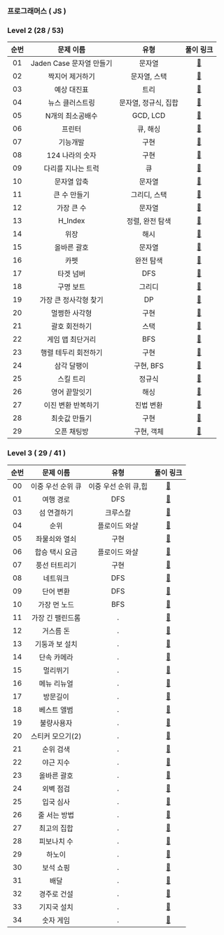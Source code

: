### 프로그래머스 ( JS )

### Level 2 (28 / 53)

| 순번 |        문제 이름         |         유형         |                                                                              풀이 링크                                                                              |
| :--: | :----------------------: | :------------------: | :-----------------------------------------------------------------------------------------------------------------------------------------------------------------: |
|  01  | Jaden Case 문자열 만들기 |        문자열        |            [🔗](https://github.com/dongwonnn/Algorithm/blob/master/programmers/Levle2/Jaden_%EB%AC%B8%EC%9E%90%EC%97%B4_%EB%A7%8C%EB%93%A4%EA%B8%B0.md)             |
|  02  |     짝지어 제거하기      |     문자열, 스택     |           [🔗](https://github.com/dongwonnn/Algorithm/blob/master/programmers/Levle2/%EC%A7%9D%EC%A7%80%EC%96%B4_%EC%A0%9C%EA%B1%B0%ED%95%98%EA%B8%B0.md)           |
|  03  |       예상 대진표        |         트리         |                    [🔗](https://github.com/dongwonnn/Algorithm/blob/master/programmers/Levle2/%EC%98%88%EC%83%81_%EB%8C%80%EC%A7%84%ED%91%9C.md)                    |
|  04  |     뉴스 클러스트링      | 문자열, 정규식, 집합 |           [🔗](https://github.com/dongwonnn/Algorithm/blob/master/programmers/Levle2/%EB%89%B4%EC%8A%A4_%ED%81%B4%EB%9F%AC%EC%8A%A4%ED%8A%B8%EB%A7%81.md)           |
|  05  |     N개의 최소공배수     |       GCD, LCD       |          [🔗](https://github.com/dongwonnn/Algorithm/blob/master/programmers/Levle2/N%EA%B0%9C%EC%9D%98_%EC%B5%9C%EC%86%8C%EA%B3%B5%EB%B0%B0%EC%88%98.md)           |
|  06  |          프린터          |       큐, 해싱       |                             [🔗](https://github.com/dongwonnn/Algorithm/blob/master/programmers/Levle2/%ED%94%84%EB%A6%B0%ED%84%B0.md)                              |
|  07  |         기능개발         |         구현         |                         [🔗](https://github.com/dongwonnn/Algorithm/blob/master/programmers/Levle2/%EA%B8%B0%EB%8A%A5%EA%B0%9C%EB%B0%9C.md)                         |
|  08  |     124 나라의 숫자      |         구현         |                  [🔗](https://github.com/dongwonnn/Algorithm/blob/master/programmers/Levle2/124_%EB%82%98%EB%9D%BC%EC%9D%98_%EC%88%AB%EC%9E%90.md)                  |
|  09  |    다리를 지나는 트럭    |          큐          |      [🔗](https://github.com/dongwonnn/Algorithm/blob/master/programmers/Levle2/%EB%8B%A4%EB%A6%AC%EB%A5%BC_%EC%A7%80%EB%82%98%EB%8A%94_%ED%8A%B8%EB%9F%AD.md)      |
|  10  |       문자열 압축        |        문자열        |                    [🔗](https://github.com/dongwonnn/Algorithm/blob/master/programmers/Levle2/%EB%AC%B8%EC%9E%90%EC%97%B4_%EC%95%95%EC%B6%95.md)                    |
|  11  |       큰 수 만들기       |     그리디, 스택     |                   [🔗](https://github.com/dongwonnn/Algorithm/blob/master/programmers/Levle2/%ED%81%B0_%EC%88%98_%EB%A7%8C%EB%93%A4%EA%B8%B0.md)                    |
|  12  |        가장 큰 수        |        문자열        |                        [🔗](https://github.com/dongwonnn/Algorithm/blob/master/programmers/Levle2/%EA%B0%80%EC%9E%A5_%ED%81%B0%EC%88%98.md)                         |
|  13  |         H_Index          |   정렬, 완전 탐색    |                                       [🔗](https://github.com/dongwonnn/Algorithm/blob/master/programmers/Levle2/H_Index.md)                                        |
|  14  |           위장           |         해시         |                                  [🔗](https://github.com/dongwonnn/Algorithm/blob/master/programmers/Levle2/%EC%9C%84%EC%9E%A5.md)                                  |
|  15  |       올바른 괄호        |        문자열        |                    [🔗](https://github.com/dongwonnn/Algorithm/blob/master/programmers/Levle2/%EC%98%AC%EB%B0%94%EB%A5%B8_%EA%B4%84%ED%98%B8.md)                    |
|  16  |           카펫           |      완전 탐색       |                                  [🔗](https://github.com/dongwonnn/Algorithm/blob/master/programmers/Levle2/%EC%B9%B4%ED%8E%AB.md)                                  |
|  17  |        타겟 넘버         |         DFS          |                        [🔗](https://github.com/dongwonnn/Algorithm/blob/master/programmers/Levle2/%ED%83%80%EA%B2%9F_%EB%84%98%EB%B2%84.md)                         |
|  18  |        구명 보트         |        그리디        |                        [🔗](https://github.com/dongwonnn/Algorithm/blob/master/programmers/Levle2/%EA%B5%AC%EB%AA%85_%EB%B3%B4%ED%8A%B8.md)                         |
|  19  |  가장 큰 정사각형 찾기   |          DP          | [🔗](https://github.com/dongwonnn/Algorithm/blob/master/programmers/Levle2/%EA%B0%80%EC%9E%A5_%ED%81%B0_%EC%A0%95%EC%82%AC%EA%B0%81%ED%98%95_%EC%B0%BE%EA%B8%B0.md) |
|  20  |      멀쩡한 사각형       |         구현         |               [🔗](https://github.com/dongwonnn/Algorithm/blob/master/programmers/Levle2/%EB%A9%80%EC%A9%A1%ED%95%9C_%EC%82%AC%EA%B0%81%ED%98%95.md)                |
|  21  |      괄호 회전하기       |         스택         |               [🔗](https://github.com/dongwonnn/Algorithm/blob/master/programmers/Levle2/%EA%B4%84%ED%98%B8_%ED%9A%8C%EC%A0%84%ED%95%98%EA%B8%B0.md)                |
|  22  |     게임 맵 최단거리     |         BFS          |          [🔗](https://github.com/dongwonnn/Algorithm/blob/master/programmers/Levle2/%EA%B2%8C%EC%9E%84_%EB%A7%B5_%EC%B5%9C%EB%8B%A8%EA%B1%B0%EB%A6%AC.md)           |
|  23  |   행렬 테두리 회전하기   |         구현         | [🔗](https://github.com/dongwonnn/Algorithm/blob/master/programmers/Levle2/%ED%96%89%EB%A0%AC_%ED%85%8C%EB%91%90%EB%A6%AC_%ED%9A%8C%EC%A0%84%ED%95%98%EA%B8%B0.md)  |
|  24  |       삼각 달팽이        |      구현, BFS       |                    [🔗](https://github.com/dongwonnn/Algorithm/blob/master/programmers/Levle2/%EC%82%BC%EA%B0%81_%EB%8B%AC%ED%8C%BD%EC%9D%B4.md)                    |
|  25  |        스킬 트리         |        정규식        |               [🔗](https://github.com/dongwonnn/Algorithm/blob/master/programmers/Levle2/%EC%98%81%EC%96%B4_%EB%81%9D%EB%A7%90%EC%9E%87%EA%B8%B0.md)                |
|  26  |      영어 끝말잇기       |         해싱         |               [🔗](https://github.com/dongwonnn/Algorithm/blob/master/programmers/Levle2/%EC%98%81%EC%96%B4_%EB%81%9D%EB%A7%90%EC%9E%87%EA%B8%B0.md)                |
|  27  |    이진 변환 반복하기    |      진법 변환       |      [🔗](https://github.com/dongwonnn/Algorithm/blob/master/programmers/Levle2/%EC%9D%B4%EC%A7%84_%EB%B3%80%ED%99%98_%EB%B0%98%EB%B3%B5%ED%95%98%EA%B8%B0.md)      |
|  28  |      최솟값 만들기       |         구현         |               [🔗](https://github.com/dongwonnn/Algorithm/blob/master/programmers/Levle2/%EC%B5%9C%EC%86%9F%EA%B0%92_%EB%A7%8C%EB%93%A4%EA%B8%B0.md)                |
|  29  |       오픈 채팅방        |      구현, 객체      |                    [🔗](https://github.com/dongwonnn/Algorithm/blob/master/programmers/Levle2/%EC%98%A4%ED%94%88_%EC%B1%84%ED%8C%85%EB%B0%A9.md)                    |

### Level 3 ( 29 / 41 )

| 순번 |     문제 이름     |         유형         |                                                                    풀이 링크                                                                     |
| :--: | :---------------: | :------------------: | :----------------------------------------------------------------------------------------------------------------------------------------------: |
|  00  | 이중 우선 순위 큐 | 이중 우선 순위 큐,힙 |  [🔗](https://github.com/dongwonnn/Algorithm/blob/master/programmers/Level3/%EC%9D%B4%EC%A4%91%EC%9A%B0%EC%84%A0%EC%88%9C%EC%9C%84%ED%81%90.md)  |
|  01  |     여행 경로     |         DFS          |               [🔗](https://github.com/dongwonnn/Algorithm/blob/master/programmers/Level3/%EC%97%AC%ED%96%89_%EA%B2%BD%EB%A1%9C.md)               |
|  03  |    섬 연결하기    |       크루스칼       |          [🔗](https://github.com/dongwonnn/Algorithm/blob/master/programmers/Level3/%EC%84%AC_%EC%97%B0%EA%B2%B0%ED%95%98%EA%B8%B0.md)           |
|  04  |       순위        |    플로이드 와샬     |                        [🔗](https://github.com/dongwonnn/Algorithm/blob/master/programmers/Level3/%EC%88%9C%EC%9C%84.md)                         |
|  05  |   좌물쇠와 열쇠   |         구현         |      [🔗](https://github.com/dongwonnn/Algorithm/blob/master/programmers/Level3/%EC%9E%90%EB%AC%BC%EC%87%A0%EC%99%80_%EC%97%B4%EC%87%A0.md)      |
|  06  |  합승 택시 요금   |    플로이드 와샬     |     [🔗](https://github.com/dongwonnn/Algorithm/blob/master/programmers/Level3/%ED%95%A9%EC%8A%B9_%ED%83%9D%EC%8B%9C_%EC%9A%94%EA%B8%88.md)      |
|  07  |   풍선 터트리기   |         구현         |      [🔗](https://github.com/dongwonnn/Algorithm/blob/master/programmers/Level3/%ED%92%8D%EC%84%A0%ED%84%B0%ED%8A%B8%EB%A6%AC%EA%B8%B0.md)       |
|  08  |     네트워크      |         DFS          |               [🔗](https://github.com/dongwonnn/Algorithm/blob/master/programmers/Level3/%EB%84%A4%ED%8A%B8%EC%9B%8C%ED%81%AC.md)                |
|  09  |     단어 변환     |         DFS          |               [🔗](https://github.com/dongwonnn/Algorithm/blob/master/programmers/Level3/%EB%8B%A8%EC%96%B4_%EB%B3%80%ED%99%98.md)               |
|  10  |   가장 먼 노드    |         BFS          |          [🔗](https://github.com/dongwonnn/Algorithm/blob/master/programmers/Level3/%EA%B0%80%EC%9E%A5_%EB%A8%BC_%EB%85%B8%EB%93%9C.md)          |
|  11  | 가장 긴 팰린드롬  |          .           | [🔗](https://github.com/dongwonnn/Algorithm/blob/master/programmers/Level3/%EA%B0%80%EC%9E%A5_%EA%B8%B4_%ED%8C%B0%EB%A6%B0%EB%93%9C%EB%A1%AC.md) |
|  12  |     거스름 돈     |          .           | [🔗](https://github.com/dongwonnn/Algorithm/blob/master/programmers/Level3/%EA%B0%80%EC%9E%A5_%EA%B8%B4_%ED%8C%B0%EB%A6%B0%EB%93%9C%EB%A1%AC.md) |
|  13  |  기둥과 보 설치   |          .           |     [🔗](https://github.com/dongwonnn/Algorithm/blob/master/programmers/Level3/%EA%B8%B0%EB%91%A5%EA%B3%BC_%EB%B3%B4_%EC%84%A4%EC%B9%98.md)      |
|  14  |    단속 카메라    |          .           |           [🔗](https://github.com/dongwonnn/Algorithm/blob/master/programmers/Level3/%EB%8B%A8%EC%86%8D%EC%B9%B4%EB%A9%94%EB%9D%BC.md)           |
|  15  |     멀리뛰기      |          .           |               [🔗](https://github.com/dongwonnn/Algorithm/blob/master/programmers/Level3/%EB%A9%80%EB%A6%AC%EB%9B%B0%EA%B8%B0.md)                |
|  16  |    메뉴 리뉴얼    |          .           |           [🔗](https://github.com/dongwonnn/Algorithm/blob/master/programmers/Level3/%EB%A9%94%EB%89%B4%EB%A6%AC%EB%89%B4%EC%96%BC.md)           |
|  17  |     방문길이      |          .           |               [🔗](https://github.com/dongwonnn/Algorithm/blob/master/programmers/Level3/%EB%B0%A9%EB%AC%B8%EA%B8%B8%EC%9D%B4.md)                |
|  18  |    베스트 앨범    |          .           |           [🔗](https://github.com/dongwonnn/Algorithm/blob/master/programmers/Level3/%EB%B2%A0%EC%8A%A4%ED%8A%B8%EC%95%A8%EB%B2%94.md)           |
|  19  |    불량사용자     |          .           |           [🔗](https://github.com/dongwonnn/Algorithm/blob/master/programmers/Level3/%EB%B6%88%EB%9F%89%EC%82%AC%EC%9A%A9%EC%9E%90.md)           |
|  20  | 스티커 모으기(2)  |          .           |  [🔗](<https://github.com/dongwonnn/Algorithm/blob/master/programmers/Level3/%EC%8A%A4%ED%8B%B0%EC%BB%A4_%EB%AA%A8%EC%9C%BC%EA%B8%B0%20(2).md>)  |
|  21  |     순위 검색     |          .           |               [🔗](https://github.com/dongwonnn/Algorithm/blob/master/programmers/Level3/%EC%88%9C%EC%9C%84%EA%B2%80%EC%83%89.md)                |
|  22  |     야근 지수     |          .           |               [🔗](https://github.com/dongwonnn/Algorithm/blob/master/programmers/Level3/%EC%95%BC%EA%B7%BC_%EC%A7%80%EC%88%98.md)               |
|  23  |    올바른 괄호    |          .           |          [🔗](https://github.com/dongwonnn/Algorithm/blob/master/programmers/Level3/%EC%98%AC%EB%B0%94%EB%A5%B8_%EA%B4%84%ED%98%B8.md)           |
|  24  |     외벽 점검     |          .           |               [🔗](https://github.com/dongwonnn/Algorithm/blob/master/programmers/Level3/%EC%99%B8%EB%B2%BD_%EC%A0%90%EA%B2%80.md)               |
|  25  |     입국 심사     |          .           |               [🔗](https://github.com/dongwonnn/Algorithm/blob/master/programmers/Level3/%EC%9E%85%EA%B5%AD%EC%8B%AC%EC%82%AC.md)                |
|  26  |   줄 서는 방법    |          .           |          [🔗](https://github.com/dongwonnn/Algorithm/blob/master/programmers/Level3/%EC%A4%84_%EC%84%9C%EB%8A%94_%EB%B0%A9%EB%B2%95.md)          |
|  27  |    최고의 집합    |          .           |          [🔗](https://github.com/dongwonnn/Algorithm/blob/master/programmers/Level3/%EC%B5%9C%EA%B3%A0%EC%9D%98_%EC%A7%91%ED%95%A9.md)           |
|  28  |    피보나치 수    |          .           |          [🔗](https://github.com/dongwonnn/Algorithm/blob/master/programmers/Level3/%ED%94%BC%EB%B3%B4%EB%82%98%EC%B9%98_%EC%88%98.md)           |
|  29  |      하노이       |          .           |                    [🔗](https://github.com/dongwonnn/Algorithm/blob/master/programmers/Level3/%ED%95%98%EB%85%B8%EC%9D%B4.md)                    |
|  30  |     보석 쇼핑     |          .           |               [🔗](https://github.com/dongwonnn/Algorithm/blob/master/programmers/Level3/%EB%B3%B4%EC%84%9D_%EC%87%BC%ED%95%91.md)               |
|  31  |       배달        |          .           |                        [🔗](https://github.com/dongwonnn/Algorithm/blob/master/programmers/Level3/%EB%B0%B0%EB%8B%AC.md)                         |
|  32  |    경주로 건설    |          .           |          [🔗](https://github.com/dongwonnn/Algorithm/blob/master/programmers/Level3/%EA%B2%BD%EC%A3%BC%EB%A1%9C_%EA%B1%B4%EC%84%A4.md)           |
|  33  |    기지국 설치    |          .           |          [🔗](https://github.com/dongwonnn/Algorithm/blob/master/programmers/Level3/%EA%B8%B0%EC%A7%80%EA%B5%AD_%EC%84%A4%EC%B9%98.md)           |
|  34  |     숫자 게임     |          .           |               [🔗](https://github.com/dongwonnn/Algorithm/blob/master/programmers/Level3/%EC%88%AB%EC%9E%90_%EA%B2%8C%EC%9E%84.md)               |
